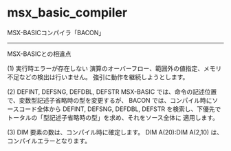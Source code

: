 # msx_basic_compiler
MSX-BASICコンパイラ「BACON」

-------------------------------------------------------------------------------
MSX-BASICとの相違点

(1) 実行時エラーが存在しない
	演算のオーバーフロー、範囲外の値指定、メモリ不足などの検出は行いません。
	強引に動作を継続しようとします。

(2) DEFINT, DEFSNG, DEFDBL, DEFSTR
	MSX-BASIC では、命令の記述位置で、変数型記述子省略時の型を変更するが、
	BACON では、コンパイル時にソースコード全体から DEFINT, DEFSNG, DEFDBL, DEFSTR
	を検索し、下優先でトータルの「型記述子省略時の型」を求め、それをソース全体に
	適用します。

(3) DIM
	要素の数は、コンパイル時に確定します。
	DIM A(20):DIM A(2,10) は、コンパイルエラーとなります。
